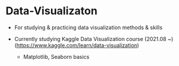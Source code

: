 # Data-Visualizaton

* For studying & practicing data visualization methods & skills

* Currently studying Kaggle Data Visualization course (2021.08 ~) (<https://www.kaggle.com/learn/data-visualization>)
  
  - Matplotlib, Seaborn basics
